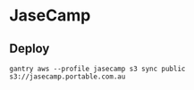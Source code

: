 # JaseCamp

## Deploy

```ssh
gantry aws --profile jasecamp s3 sync public s3://jasecamp.portable.com.au
```